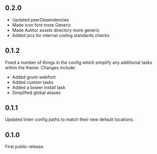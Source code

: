 ## 0.2.0

- Updated peerDependencies
- Made icon font more Generic
- Made Author assets directory more generic
- Added jscs for internal coding standards checks

## 0.1.2

Fixed a number of things in the config which simplify any additional tasks within the theme. Changes include:

- Added grunt-webfont
- Added custom tasks
- Added a bower install task
- Simplified global aliases

## 0.1.1

Updated linter config paths to match their new default locations.

## 0.1.0

First public release.
